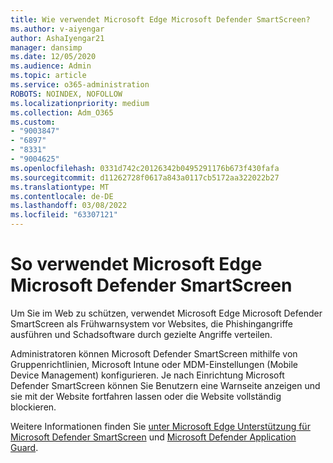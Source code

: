 ```yaml
---
title: Wie verwendet Microsoft Edge Microsoft Defender SmartScreen?
ms.author: v-aiyengar
author: AshaIyengar21
manager: dansimp
ms.date: 12/05/2020
ms.audience: Admin
ms.topic: article
ms.service: o365-administration
ROBOTS: NOINDEX, NOFOLLOW
ms.localizationpriority: medium
ms.collection: Adm_O365
ms.custom:
- "9003847"
- "6897"
- "8331"
- "9004625"
ms.openlocfilehash: 0331d742c20126342b0495291176b673f430fafa
ms.sourcegitcommit: d11262728f0617a843a0117cb5172aa322022b27
ms.translationtype: MT
ms.contentlocale: de-DE
ms.lasthandoff: 03/08/2022
ms.locfileid: "63307121"
---
```

# <a name="how-microsoft-edge-uses-microsoft-defender-smartscreen"></a>So verwendet Microsoft Edge Microsoft Defender SmartScreen

Um Sie im Web zu schützen, verwendet Microsoft Edge Microsoft Defender SmartScreen als Frühwarnsystem vor Websites, die Phishingangriffe ausführen und Schadsoftware durch gezielte Angriffe verteilen.

Administratoren können Microsoft Defender SmartScreen mithilfe von Gruppenrichtlinien, Microsoft Intune oder MDM-Einstellungen (Mobile Device Management) konfigurieren. Je nach Einrichtung Microsoft Defender SmartScreen können Sie Benutzern eine Warnseite anzeigen und sie mit der Website fortfahren lassen oder die Website vollständig blockieren.

Weitere Informationen finden Sie [unter Microsoft Edge Unterstützung für Microsoft Defender SmartScreen](https://go.microsoft.com/fwlink/?linkid=2133081) und [Microsoft Defender Application Guard](https://go.microsoft.com/fwlink/?linkid=2132839).
